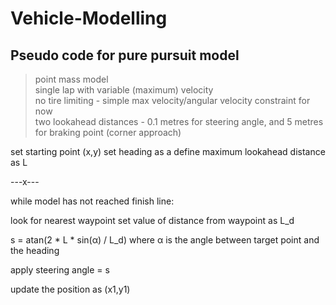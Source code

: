 # Vehicle-Modelling
## Pseudo code for pure pursuit model

> point mass model <br>
> single lap with variable (maximum) velocity <br>
> no tire limiting - simple max velocity/angular velocity constraint for now <br>
> two lookahead distances - 0.1 metres for steering angle, and 5 metres for braking point (corner approach) <br>


set starting point (x,y)
set heading as a
define maximum lookahead distance as L

---x---

while model has not reached finish line:

look for nearest waypoint
set value of distance from waypoint as L_d

s = atan(2 * L * sin(α) / L_d)
where α is the angle between target point and the heading

apply steering angle = s

update the position as (x1,y1)


